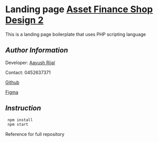 # Landing page [Asset Finance Shop Design 2](https://www.assetfinanceshop.com.au/)

This is a landing page boilerplate that uses PHP scripting language

## _Author Information_

Developer: [Aayush Rijal](https://www.aayushrijal.net)

Contact: 0452637371

[Github](https://github.com/aayushrijal91/assetFinanceShop1)

[Figma](https://www.figma.com/file/wOQIi1LpvoW6EpYLLxQpw8/Asset-Finance-%26-Compare-Finance?node-id=27-990&t=CQo0PIqzL2R35rLe-0)

## _Instruction_

```bash
 npm install
 npm start
 ```

Reference for full repository
